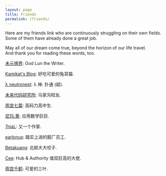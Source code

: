 ```yaml
---
layout: page
title: Friends
permalink: /friends/
---
```


Here are my friends link who are continuously struggling on their own fields.  
Some of them have already done a great job.

May all of our dream come true, beyond the horizon of our life travel.  
And thank you for reading these words, too.

<a target="_blank" href="http://molun.net/">未元境界</a>: God Lun the Writer.

<a target="_blank" href="https://banana.moe">Kamikat's Blog</a>: 好吃可爱的兔耳猫.

<a target="_blank" href="http://www.neutronest.moe/">λ neutronest</a>: λ 神. 扑通 (超).

<a target="_blank" href="http://blog.atelier39.org/">未来代码研究所</a>: 马家沟校友.

<a target="_blank" href="http://otakuchiyan.github.io/">雨宮七葉</a>: 高码力高中生.

<a target="_blank" href="http://enigmahuang.me/">尼玛.黄</a>: 应用数学巨巨.

<a target="_blank" href="http://log.7thprotocol.org/">7niaL</a>: 又一个作家.

<a target="_blank" href="http://earlonus.com/">earlonus</a>: 踏实上进的鹅厂员工.

<a target="_blank" href="https://kyouko.net/blog">Betakuang</a>: 北邮大大咬子.

<a target="_blank" href="http://blog.cee.moe/">Cee</a>: Hub & Authority 值双巨高的大佬.

<a target="_blank" href="https://bismarck.moe/">雨宫千鹤</a>: 可爱的三叶.

